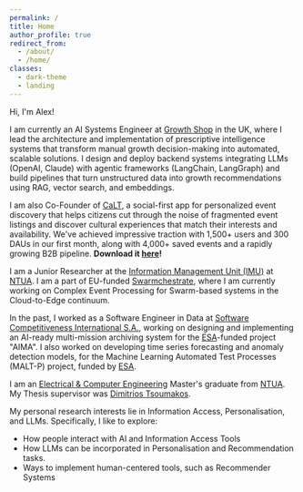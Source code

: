```yaml
---
permalink: /
title: Home
author_profile: true
redirect_from: 
  - /about/
  - /home/
classes:
  - dark-theme
  - landing
---
```


 Hi, I'm Alex! 

I am currently an AI Systems Engineer at [Growth Shop][8] in the UK, where I lead the architecture and implementation of prescriptive intelligence systems that transform manual growth decision-making into automated, scalable solutions. I design and deploy backend systems integrating LLMs (OpenAI, Claude) with agentic frameworks (LangChain, LangGraph) and build pipelines that turn unstructured data into growth recommendations using RAG, vector search, and embeddings.

I am also Co-Founder of [CaLT][10], a social-first app for personalized event discovery that helps citizens cut through the noise of fragmented event listings and discover cultural experiences that match their interests and availability. We've achieved impressive traction with 1,500+ users and 300 DAUs in our first month, along with 4,000+ saved events and a rapidly growing B2B pipeline. **Download it [here][7]!**

I am a Junior Researcher at the [Information Management Unit (IMU)][6] at [NTUA][2]. I am a part of EU-funded [Swarmchestrate][9], where I am currently working on Complex Event Processing for Swarm-based systems in the Cloud-to-Edge continuum.

In the past, I worked as a Software Engineer in Data at [Software Competitiveness International S.A.][3], working on designing and implementing an AI-ready multi-mission archiving system for the [ESA][4]-funded project "AIMA". I also worked on developing time series forecasting and anomaly detection models, for the Machine Learning Automated Test Processes (MALT-P) project, funded by [ESA][4].

I am an [Electrical & Computer Engineering][1] Master's graduate from [NTUA][2]. My Thesis supervisor was [Dimitrios Tsoumakos][5]. 

My personal research interests lie in Information Access, Personalisation, and LLMs. Specifically, I like to explore:
- How people interact with AI and Information Access Tools
- How LLMs can be incorporated in Personalisation and Recommendation tasks.
- Ways to implement human-centered tools, such as Recommender Systems


[1]: https://www.ece.ntua.gr
[2]: https://www.ntua.gr
[3]: https://www.softcom-int.com
[4]: https://www.esa.int
[5]: http://www.cslab.ece.ntua.gr/~dtsouma/
[6]: http://imu.ntua.gr/wp/
[7]: https://onelink.to/3yts3h
[8]: https://growth.shop
[9]: https://www.swarmchestrate.eu
[10]: https://www.calt.gr

<!-- A data-driven personal website
======
Like many other Jekyll-based GitHub Pages templates, Academic Pages makes you separate the website's content from its form. The content & metadata of your website are in structured markdown files, while various other files constitute the theme, specifying how to transform that content & metadata into HTML pages. You keep these various markdown (.md), YAML (.yml), HTML, and CSS files in a public GitHub repository. Each time you commit and push an update to the repository, the [GitHub pages](https://pages.github.com/) service creates static HTML pages based on these files, which are hosted on GitHub's servers free of charge.

Many of the features of dynamic content management systems (like Wordpress) can be achieved in this fashion, using a fraction of the computational resources and with far less vulnerability to hacking and DDoSing. You can also modify the theme to your heart's content without touching the content of your site. If you get to a point where you've broken something in Jekyll/HTML/CSS beyond repair, your markdown files describing your talks, publications, etc. are safe. You can rollback the changes or even delete the repository and start over -- just be sure to save the markdown files! Finally, you can also write scripts that process the structured data on the site, such as [this one](https://github.com/academicpages/academicpages.github.io/blob/master/talkmap.ipynb) that analyzes metadata in pages about talks to display [a map of every location you've given a talk](https://academicpages.github.io/talkmap.html). -->

